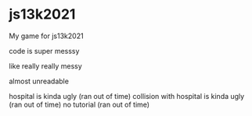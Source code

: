# js13k2021
My game for js13k2021

code is super messsy

like really really messy

almost unreadable

hospital is kinda ugly (ran out of time)
collision with hospital is kinda ugly (ran out of time)
no tutorial (ran out of time)
